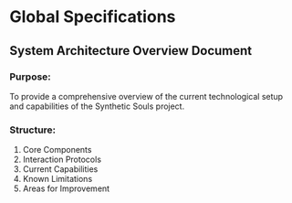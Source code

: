 # Global Specifications

## System Architecture Overview Document

### Purpose:
To provide a comprehensive overview of the current technological setup and capabilities of the Synthetic Souls project.

### Structure:
1. Core Components
2. Interaction Protocols
3. Current Capabilities
4. Known Limitations
5. Areas for Improvement

